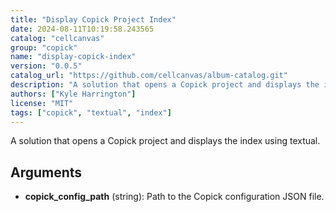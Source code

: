 ```yaml
---
title: "Display Copick Project Index"
date: 2024-08-11T10:19:58.243565
catalog: "cellcanvas"
group: "copick"
name: "display-copick-index"
version: "0.0.5"
catalog_url: "https://github.com/cellcanvas/album-catalog.git"
description: "A solution that opens a Copick project and displays the index using textual."
authors: ["Kyle Harrington"]
license: "MIT"
tags: ["copick", "textual", "index"]
---
```


A solution that opens a Copick project and displays the index using textual.

## Arguments

- **copick_config_path** (string): Path to the Copick configuration JSON file.

